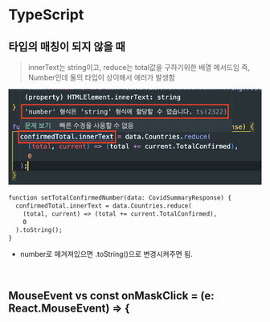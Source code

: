 # TypeScript

## 타입의 매칭이 되지 않을 때

> innerText는 string이고, reduce는 total값을 구하기위한 배열 메서드임 즉, Number인데 둘의 타입이 상이해서 에러가 발생함

![toString으로 타입변환](/screen/innerText.toString%EC%A0%81%EC%9A%A9.png)

```TSX
function setTotalConfirmedNumber(data: CovidSummaryResponse) {
  confirmedTotal.innerText = data.Countries.reduce(
    (total, current) => (total += current.TotalConfirmed),
    0
  ).toString();
}
```

- number로 매겨져있으면 .toString()으로 변경시켜주면 됨.

<br>

## MouseEvent vs const onMaskClick = (e: React.MouseEvent<HTMLElement>) => {
